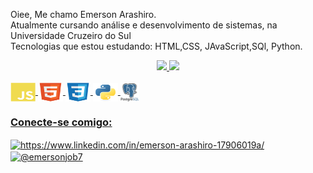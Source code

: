 Oiee, Me chamo Emerson Arashiro. </br>
Atualmente cursando análise e desenvolvimento de sistemas, na Universidade Cruzeiro do Sul </br>
Tecnologias que estou estudando: HTML,CSS, JAvaScript,SQl, Python.


<div align="center">
  <a href="https://github.com/EmersonArashiro">
  <img height="180em" src="https://github-readme-stats.vercel.app/api?username=EmersonArashiro&show_icons=true&theme=algolia&include_all_commits=true&count_private=true"/>
  <img height="180em" src="https://github-readme-stats.vercel.app/api/top-langs/?username=EmersonArashiro&layout=compact&langs_count=7&theme=algolia"/>
</div> 
<div style="display: inline_block"><br>
  <img align="center" alt="Emerson-Js" height="30" width="40" src="https://raw.githubusercontent.com/devicons/devicon/master/icons/javascript/javascript-plain.svg">
  <img align="center" alt="Emerson-HTML" height="30" width="40" src="https://raw.githubusercontent.com/devicons/devicon/master/icons/html5/html5-original.svg">
  <img align="center" alt="Emerson-CSS" height="30" width="40" src="https://raw.githubusercontent.com/devicons/devicon/master/icons/css3/css3-original.svg">
  <img align="center" alt="Emerson-Python" height="30" width="40" src="https://raw.githubusercontent.com/devicons/devicon/master/icons/python/python-original.svg">
<img src="https://raw.githubusercontent.com/devicons/devicon/master/icons/postgresql/postgresql-original-wordmark.svg" align="center" alt="postgresql" width="30" height="30"/>
</div>


<h3 align="left">Conecte-se comigo:</h3>
<p align="left">
<a href="https://linkedin.com/in/https://www.linkedin.com/in/emerson-arashiro-17906019a/" target="blank"><img align="center" src="https://raw.githubusercontent.com/rahuldkjain/github-profile-readme-generator/master/src/images/icons/Social/linked-in-alt.svg" alt="https://www.linkedin.com/in/emerson-arashiro-17906019a/" height="30" width="40" /></a>
<a href="https://medium.com/@emersonjob7" target="blank"><img align="center" src="https://raw.githubusercontent.com/rahuldkjain/github-profile-readme-generator/master/src/images/icons/Social/medium.svg" alt="@emersonjob7" height="30" width="40" /></a>
</p>

  ##
